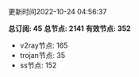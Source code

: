 更新时间2022-10-24 04:56:37

**总订阅: 45**
**总节点: 2141**
**有效节点: 352**
- v2ray节点: 165
- trojan节点: 35
- ss节点: 152
